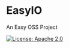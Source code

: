 # EasyIO
An Easy OSS Project

[![License: Apache 2.0](https://img.shields.io/badge/License-Apache%202.0-blue.svg)](https://opensource.org/licenses/Apache-2.0)
